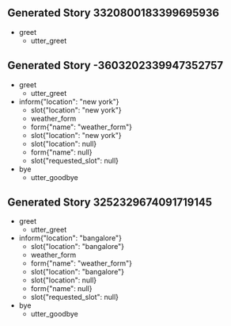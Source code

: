 ## Generated Story 3320800183399695936
* greet
    - utter_greet
## Generated Story -3603202339947352757
* greet
    - utter_greet
* inform{"location": "new york"}
    - slot{"location": "new york"}
    - weather_form
    - form{"name": "weather_form"}
    - slot{"location": "new york"}
    - slot{"location": null}
    - form{"name": null}
    - slot{"requested_slot": null}
* bye
    - utter_goodbye

## Generated Story 3252329674091719145
* greet
    - utter_greet
* inform{"location": "bangalore"}
    - slot{"location": "bangalore"}
    - weather_form
    - form{"name": "weather_form"}
    - slot{"location": "bangalore"}
    - slot{"location": null}
    - form{"name": null}
    - slot{"requested_slot": null}
* bye
    - utter_goodbye

